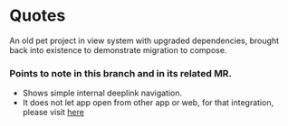 # Quotes

An old pet project in view system with upgraded dependencies, brought back into existence to demonstrate migration to compose.

### Points to note in this branch and in its related MR.
* Shows simple internal deeplink navigation.
* It does not let app open from other app or web, for that integration, please visit [here](https://developer.android.com/jetpack/compose/navigation#deeplinks)